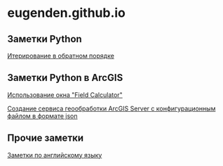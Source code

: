 # eugenden.github.io

## Заметки Python
[Итерирование в обратном порядке](python.reversed.md)

## Заметки Python в ArcGIS
[Использование окна "Field Calculator"](arcpy.field_calculator.md)

[Создание сервиса геообработки ArcGIS Server с конфигурационным файлом в формате json](arcpy.config_json.md)

## Прочие заметки
[Заметки по английскому языку](rt.md)
